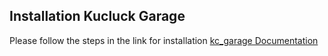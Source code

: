 ## Installation Kucluck Garage

Please follow the steps in the link for installation [kc_garage Documentation](https://kucluck.gitbook.io/introduction/kc-garage)

